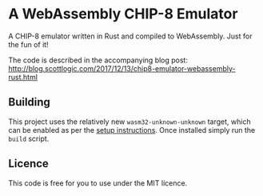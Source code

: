 # A WebAssembly CHIP-8 Emulator

A CHIP-8 emulator written in Rust and compiled to WebAssembly. Just for the fun of it!

The code is described in the accompanying blog post: http://blog.scottlogic.com/2017/12/13/chip8-emulator-webassembly-rust.html

## Building

This project uses the relatively new `wasm32-unknown-unknown` target, which can be enabled as per the [setup instructions](https://www.hellorust.com/setup/wasm-target/). Once installed simply run the `build` script.

## Licence

This code is free for you to use under the MIT licence.
